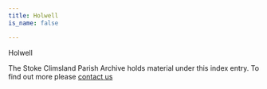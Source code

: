 ```yaml
---
title: Holwell
is_name: false

---
```


Holwell


The Stoke Climsland Parish Archive holds material under this index entry. To find out more please [contact us](/contact/)
